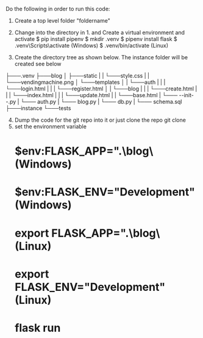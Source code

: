 Do the following in order to run this code:

1. Create a top level folder "foldername"
2. Change into the directory in 1. and Create a virtual environment and activate
   $ pip install pipenv
   $ mkdir .venv
   $ pipenv install flask
   $ .venv\Scripts\activate (Windows)
   $ .venv/bin/activate (Linux)

3. Create the directory tree as shown below. The instance folder will be
   created see below

├───.venv
├───blog
│ ├───static
| | └───style.css
| | └───vendingmachine.png
│ └───templates
│ | └───auth
| | | └───login.html
| | | └───register.html
│ | └───blog
| | | └───create.html
| | | └───index.html
| | | └───update.html
| | └───base.html
| └─── --init--.py
| └─── auth.py
| └─── blog.py
| └─── db.py
| └─── schema.sql
├───instance
└───tests

4. Dump the code for the git repo into it or just clone the repo
   git clone
5. set the environment variable
   # $env:FLASK_APP=".\blog\ (Windows)
   # $env:FLASK_ENV="Development" (Windows)
   # export FLASK_APP=".\blog\ (Linux)
   # export FLASK_ENV="Development" (Linux)
   # flask run

